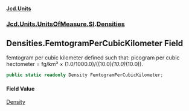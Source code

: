 #### [Jcd.Units](index.md 'index')

### [Jcd.Units.UnitsOfMeasure.SI](Jcd.Units.UnitsOfMeasure.SI.md 'Jcd.Units.UnitsOfMeasure.SI').[Densities](Densities.md 'Jcd.Units.UnitsOfMeasure.SI.Densities')

## Densities.FemtogramPerCubicKilometer Field

femtogram per cubic kilometer defined such that: picogram per cubic hectometer = fg/km³ ×
(1.0/1000.0)/((10.0)*(10.0)*(10.0)).

```csharp
public static readonly Density FemtogramPerCubicKilometer;
```

#### Field Value

[Density](Density.md 'Jcd.Units.UnitTypes.Density')